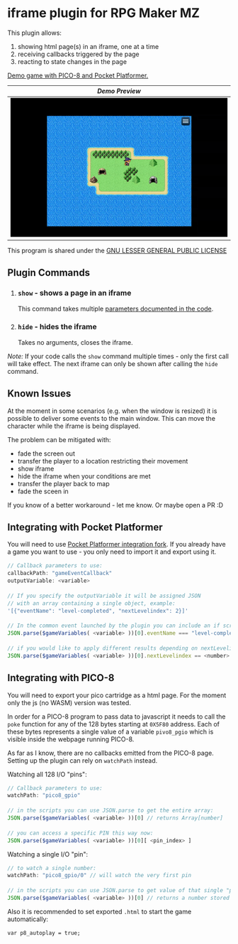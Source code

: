 # iframe plugin for RPG Maker MZ

This plugin allows:
1. showing html page(s) in an iframe, one at a time
2. receiving callbacks triggered by the page
3. reacting to state changes in the page

[Demo game with PICO-8 and Pocket Platformer.](https://jakubiszon.github.io/rpg-maker-mz-iframe/)

| *Demo Preview* |
|:---:|
|![](./img/preview.gif)|

This program is shared under the [GNU LESSER GENERAL PUBLIC LICENSE](./LICENSE.md)

## Plugin Commands

1. ### `show` - shows a page in an iframe
   This command takes multiple [parameters documented in the code](./iframe.js).

1. ### `hide` - hides the iframe
   Takes no arguments, closes the iframe.

*Note:* If your code calls the `show` command multiple times - only the first call will take effect.
The next iframe can only be shown after calling the `hide` command.

## Known Issues
At the moment in some scenarios (e.g. when the window is resized) it is possible to deliver some events to the main window. This can move the character while the
iframe is being displayed.

The problem can be mitigated with:
- fade the screen out
- transfer the player to a location restricting their movement
- show iframe
- hide the iframe when your conditions are met
- transfer the player back to map
- fade the sceen in

If you know of a better workaround - let me know. Or maybe open a PR :D

<!-- ## Example Setup

|*Example event setup*|
|:---:|
|![event](./img/Screenshot%202025-02-14%20014554.png)| -->



## Integrating with Pocket Platformer
You will need to use [Pocket Platformer integration fork](https://jakubiszon.github.io/pocket-platformer/).
If you already have a game you want to use - you only need to import it and export using it.

```js
// Callback parameters to use:
callbackPath: "gameEventCallback"
outputVariable: <variable>

// If you specify the outputVariable it will be assigned JSON
// with an array containing a single object, example:
'[{"eventName": "level-completed", "nextLevelindex": 2}]'

// In the common event launched by the plugin you can include an if script value
JSON.parse($gameVariables( <variable> ))[0].eventName === "level-completed"

// if you would like to apply different results depending on nextLevelindex do:
JSON.parse($gameVariables( <variable> ))[0].nextLevelindex == <number>
```


## Integrating with PICO-8

You will need to export your pico cartridge as a html page.
For the moment only the js (no WASM) version was tested.

In order for a PICO-8 program to pass data to javascript it needs to
call the `poke` function for any of the 128 bytes starting at `0X5F80` address.  Each of these bytes represents a single value of a variable `pivo8_pgio` which is visible inside the webpage running PICO-8.

As far as I know, there are no callbacks emitted from the PICO-8 page.
Setting up the plugin can rely on `watchPath` instead.

Watching all 128 I/O "pins":
```js
// Callback parameters to use:
watchPath: "pico8_gpio"

// in the scripts you can use JSON.parse to get the entire array:
JSON.parse($gameVariables( <variable> ))[0] // returns Array[number]

// you can access a specific PIN this way now:
JSON.parse($gameVariables( <variable> ))[0][ <pin_index> ]
```

Watching a single I/O "pin":
```js
// to watch a single number:
watchPath: "pico8_gpio/0" // will watch the very first pin

// in the scripts you can use JSON.parse to get value of that single "pin":
JSON.parse($gameVariables( <variable> ))[0] // returns a number stored in the pin at index 0
```

Also it is recommended to set exported `.html` to start the game automatically:
```
var p8_autoplay = true;
```
